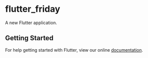 # flutter_friday

A new Flutter application.

## Getting Started

For help getting started with Flutter, view our online
[documentation](https://flutter.io/).
